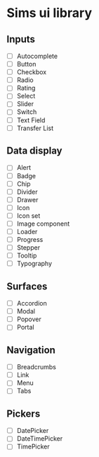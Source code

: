 # Sims ui library

## Inputs

- [ ] Autocomplete
- [ ] Button
- [ ] Checkbox
- [ ] Radio
- [ ] Rating
- [ ] Select
- [ ] Slider
- [ ] Switch
- [ ] Text Field
- [ ] Transfer List

## Data display

- [ ] Alert
- [ ] Badge
- [ ] Chip
- [ ] Divider
- [ ] Drawer
- [ ] Icon
- [ ] Icon set
- [ ] Image component
- [ ] Loader
- [ ] Progress
- [ ] Stepper
- [ ] Tooltip
- [ ] Typography

## Surfaces

- [ ] Accordion
- [ ] Modal
- [ ] Popover
- [ ] Portal

## Navigation

- [ ] Breadcrumbs
- [ ] Link
- [ ] Menu
- [ ] Tabs

## Pickers

- [ ] DatePicker
- [ ] DateTimePicker
- [ ] TimePicker
